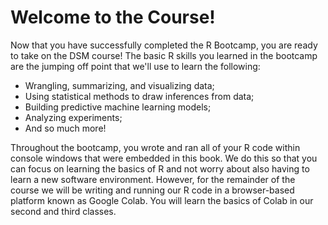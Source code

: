 # Welcome to the Course!

Now that you have successfully completed the R Bootcamp, you are ready to take on the DSM course! The basic R skills you learned in the bootcamp are the jumping off point that we'll use to learn the following:

+ Wrangling, summarizing, and visualizing data;
+ Using statistical methods to draw inferences from data;
+ Building predictive machine learning models;
+ Analyzing experiments;
+ And so much more!


Throughout the bootcamp, you wrote and ran all of your R code within console windows that were embedded in this book. We do this so that you can focus on learning the basics of R and not worry about also having to learn a new software environment. However, for the remainder of the course we will be writing and running our R code in a browser-based platform known as Google Colab. You will learn the basics of Colab in our second and third classes. 